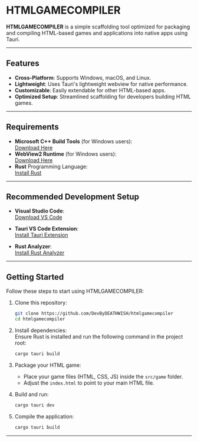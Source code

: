 # HTMLGAMECOMPILER

**HTMLGAMECOMPILER** is a simple scaffolding tool optimized for packaging and compiling HTML-based games and applications into native apps using Tauri.

---

## Features

- **Cross-Platform**: Supports Windows, macOS, and Linux.
- **Lightweight**: Uses Tauri's lightweight webview for native performance.
- **Customizable**: Easily extendable for other HTML-based apps.
- **Optimized Setup**: Streamlined scaffolding for developers building HTML games.

---

## Requirements

- **Microsoft C++ Build Tools** (for Windows users):  
  [Download Here](https://visualstudio.microsoft.com/visual-cpp-build-tools/)
- **WebView2 Runtime** (for Windows users):  
  [Download Here](https://developer.microsoft.com/en-us/microsoft-edge/webview2/)
- **Rust** Programming Language:  
  [Install Rust](https://www.rust-lang.org/learn/get-started)

---

## Recommended Development Setup

- **Visual Studio Code**:  
  [Download VS Code](https://code.visualstudio.com/)
  
- **Tauri VS Code Extension**:  
  [Install Tauri Extension](https://marketplace.visualstudio.com/items?itemName=tauri-apps.tauri-vscode)

- **Rust Analyzer**:  
  [Install Rust Analyzer](https://marketplace.visualstudio.com/items?itemName=rust-lang.rust-analyzer)

---

## Getting Started

Follow these steps to start using HTMLGAMECOMPILER:

1. Clone this repository:  
   ```bash
   git clone https://github.com/DevByDEATHWISH/htmlgamecompiler
   cd htmlgamecompiler
   ```

2. Install dependencies:  
   Ensure Rust is installed and run the following command in the project root:  
   ```bash
   cargo tauri build
   ```

3. Package your HTML game:  
   - Place your game files (HTML, CSS, JS) inside the `src/game` folder.  
   - Adjust the `index.html` to point to your main HTML file.

4. Build and run:  
   ```bash
   cargo tauri dev
   ```

5. Compile the application:  
   ```bash
   cargo tauri build
   ```

---
